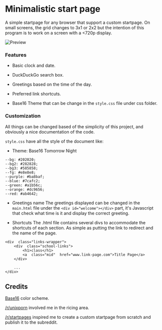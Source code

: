 
# Minimalistic start page

A simple startpage for any browser that support a custom startpage. On small screens, the grid changes to 3x1 or 2x2 but the intention of this program is to work on a screen with a <720p display.

![Preview](prev/startpage.png "Screenshot 1")


### Features
- Basic clock and date.

- DuckDuckGo search box.

- Greetings based on the time of the day.

- Preferred link shortcuts.

- Base16 Theme that can be change in the `style.css` file under css folder.

### Customization
All things can be changed based of the simplicity of this project, and obviously a nice documentation of the code.

`style.css` have all the style of the document like:

- Theme: Base16 Tomorrow Night

```
--bg: #202020;
--bg2: #282828;
--bg3: #585858;
--fg: #e8e8e8;
--purple: #ba8baf;
--blue: #7cafc2;
--green: #a1b56c;
--orange: #dc9656;
--red: #ab4642;
```

  

- Greetings name
	The greetings displayed can be changed in the `main.html` file under the `<div id="welcome"></div>` part, it's Javascript that check what time is it and display the correct greeting.

- Shortcuts
The .html file contains several divs to accommodate the shortcuts of each section. As simple as putting the link to redirect and the name of the page.
```
<div  class="links-wrapper">
	<div  class="school-links">
		<h1>class</h1>
		<a  class="mid"  href="www.link-page.com">Title Page</a>
	</div>
	
	...
</div>
```

## Credits
[Base16](http://chriskempson.com/projects/base16/) color scheme.

[/r/unixporn](https://www.reddit.com/r/unixporn/) involved me in the ricing area.

[/r/startpages](https://www.reddit.com/r/startpages/) inspired me to create a custom startpage from scratch and publish it to the subreddit.
